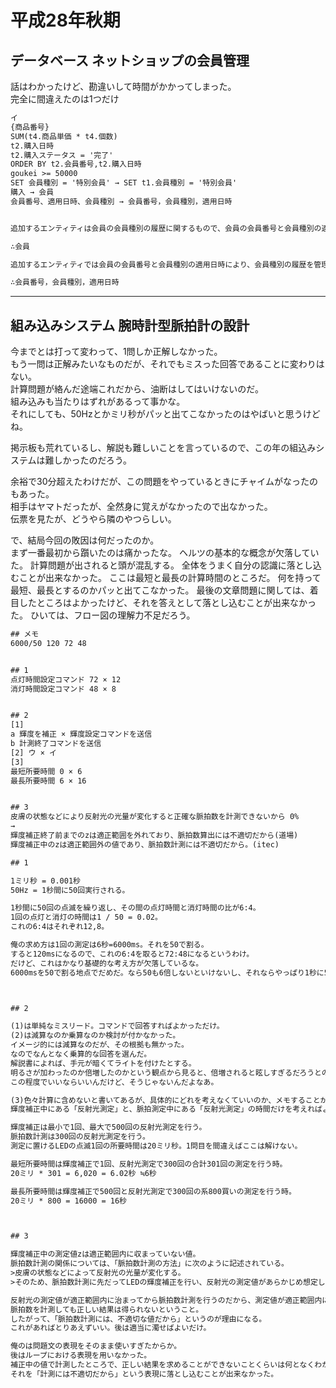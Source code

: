 # 平成28年秋期

## データベース ネットショップの会員管理

話はわかったけど、勘違いして時間がかかってしまった。  
完全に間違えたのは1つだけ

``` txt : 30分 9/10
イ
{商品番号}
SUM(t4.商品単価 * t4.個数)
t2.購入日時
t2.購入ステータス = '完了'
ORDER BY t2.会員番号,t2.購入日時
goukei >= 50000
SET 会員種別 = '特別会員' → SET t1.会員種別 = '特別会員'
購入 → 会員
会員番号、適用日時、会員種別 → 会員番号，会員種別，適用日時


追加するエンティティは会員の会員種別の履歴に関するもので、会員の会員番号と会員種別の適用日時により、履歴を一意に特定することになると考えられます。当然1人の会員に対して複数の適用日時が存在することが想定されるので、会員エンティティと追加するエンティティのカーディナリティは1対多になります。したがって、追加するエンティティと関連をもたせる既存のエンティティ名は「会員」となります。

∴会員

追加するエンティティでは会員の会員番号と会員種別の適用日時により、会員種別の履歴を管理することになります。したがって、追加されるエンティティには少なくとも、「会員番号，適用日時，会員種別」の属性が必要です。（関係スキーマ：エンティティ名（属性名1，属性名2，…）を記述するならば、会員種別履歴（会員番号，適用日時，会員種別）のようになります）

∴会員番号，会員種別，適用日時
```

---

## 組み込みシステム 腕時計型脈拍計の設計

今までとは打って変わって、1問しか正解しなかった。  
もう一問は正解みたいなものだが、それでもミスった回答であることに変わりはない。  
計算問題が絡んだ途端これだから、油断はしてはいけないのだ。  
組み込みも当たりはずれがあるって事かな。  
それにしても、50Hzとかミリ秒がパッと出てこなかったのはやばいと思うけどね。  

掲示板も荒れているし、解説も難しいことを言っているので、この年の組込みシステムは難しかったのだろう。

余裕で30分超えたわけだが、この問題をやっているときにチャイムがなったのもあった。  
相手はヤマトだったが、全然身に覚えがなかったので出なかった。  
伝票を見たが、どうやら隣のやつらしい。  

で、結局今回の敗因は何だったのか。  
まず一番最初から躓いたのは痛かったな。
ヘルツの基本的な概念が欠落していた。
計算問題が出されると頭が混乱する。
全体をうまく自分の認識に落とし込むことが出来なかった。
ここは最短と最長の計算時間のところだ。
何を持って最短、最長とするのかパッと出てこなかった。
最後の文章問題に関しては、着目したところはよかったけど、それを答えとして落とし込むことが出来なかった。
ひいては、フロー図の理解力不足だろう。

``` txt : 回答 30分 1/8
## メモ
6000/50 120 72 48


## 1
点灯時間設定コマンド 72 × 12
消灯時間設定コマンド 48 × 8


## 2
[1]
a 輝度を補正 × 輝度設定コマンドを送信
b 計測終了コマンドを送信
[2] ウ × イ
[3]
最短所要時間 0 × 6
最長所要時間 6 × 16


## 3 
皮膚の状態などにより反射光の光量が変化すると正確な脈拍数を計測できないから 0%
→
輝度補正終了前までのzは適正範囲を外れており、脈拍数算出には不適切だから(道場)
輝度補正中のzは適正範囲外の値であり、脈拍数計測には不適切だから。(itec)
```

``` txt : 解説
## 1

1ミリ秒 = 0.001秒
50Hz = 1秒間に50回実行される。

1秒間に50回の点滅を繰り返し、その間の点灯時間と消灯時間の比が6:4。
1回の点灯と消灯の時間は1 / 50 = 0.02。
これの6:4はそれぞれ12,8。

俺の求め方は1回の測定は6秒=6000ms。それを50で割る。
すると120msになるので、これの6:4を取ると72:48になるというわけ。
だけど、これはかなり基礎的な考え方が欠落しているな。
6000msを50で割る地点でだめだ。なら50も6倍しないといけないし、それならやっぱり1秒に50回が常識的な考え方になるんだよなぁ。



## 2

(1)は単純なミスリード。コマンドで回答すればよかっただけ。
(2)は減算なのか乗算なのか検討が付かなかった。
イメージ的には減算なのだが、その根拠も無かった。
なのでなんとなく乗算的な回答を選んだ。
解説書によれば、手元が暗くてライトを付けたとする。
明るさが加わったのか倍増したのかという観点から見ると、倍増されると眩しすぎるだろうとの事だった。
この程度でいいならいいんだけど、そうじゃないんだよなあ。

(3)色々計算に含めないと書いてあるが、具体的にどれを考えなくていいのか、メモすることが出来なかったのも大きな要因だろうか。
輝度補正中にある「反射光測定」と、脈拍測定中にある「反射光測定」の時間だけを考えればよかったみたい。

輝度補正は最小で1回、最大で500回の反射光測定を行う。
脈拍数計測は300回の反射光測定を行う。
測定に置けるLEDの点滅1回の所要時間は20ミリ秒。1問目を間違えばここは解けない。

最短所要時間は輝度補正で1回、反射光測定で300回の合計301回の測定を行う時。
20ミリ * 301 = 6,020 = 6.02秒 ≒6秒

最長所要時間は輝度補正で500回と反射光測定で300回の系800買いの測定を行う時。
20ミリ * 800 = 16000 = 16秒



## 3

輝度補正中の測定値zは適正範囲内に収まっていない値。
脈拍数計測の関係については、「脈拍数計測の方法」に次のように記述されている。
>皮膚の状態などによって反射光の光量が変化する。
>そのため、脈拍数計測に先だってLEDの輝度補正を行い、反射光の測定値があらかじめ想定した範囲(以下、適正範囲という)内であることを確認してから脈拍数計測を開始する。

反射光の測定値が適正範囲内に治まってから脈拍数計測を行うのだから、測定値が適正範囲内に収まって以内状態では、
脈拍数を計測しても正しい結果は得られないということ。
したがって、「脈拍数計測には、不適切な値だから」というのが理由になる。
これがあればとりあえずいい。後は適当に濁せばよいだけ。

俺のは問題文の表現をそのまま使いすぎたからか。
後はループにおける表現を用いなかった。
補正中の値で計測したところで、正しい結果を求めることができないことくらいは何となくわかっていたが、
それを「計測には不適切だから」という表現に落とし込むことが出来なかった。
```
